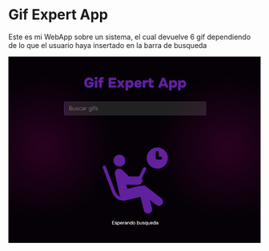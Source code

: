 # Gif Expert App

Este es mi WebApp sobre un sistema, el cual devuelve 6 gif dependiendo de lo que el usuario haya insertado en la barra de busqueda

![alt text](image.png)